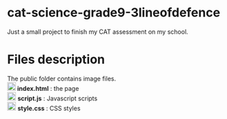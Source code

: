 # cat-science-grade9-3lineofdefence
Just a small project to finish my CAT assessment on my school.

# Files description
The public folder contains image files. <br/>
<img height="20" src="https://upload.wikimedia.org/wikipedia/commons/6/61/HTML5_logo_and_wordmark.svg" /><b> index.html</b> : the page <br/>
<img height="20" src="https://upload.wikimedia.org/wikipedia/commons/9/99/Unofficial_JavaScript_logo_2.svg"/> <b> script.js</b> : Javascript scripts <br/>
<img height="20" src="https://upload.wikimedia.org/wikipedia/commons/d/d5/CSS3_logo_and_wordmark.svg"/> <b> style.css</b> : CSS styles <br/>
